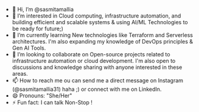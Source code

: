 - 👋 Hi, I’m @sasmitamallia
- 👀 I’m interested in Cloud computing, infrastructure automation, and building efficient and scalable systems & using AI/ML Technologies to be ready for future;)
- 🌱 I’m currently learning New technologies like Terraform and Serverless architectures. I'm also expanding my knowledge of DevOps principles & Gen AI Tools.
- 💞️ I’m looking to collaborate on Open-source projects related to infrastructure automation or cloud development. I'm also open to discussions and knowledge sharing with anyone interested in these areas.
- 📫 How to reach me ou can send me a direct message on Instagram (@sasmitamallia31) haha ;) or connect with me on LinkedIn.
- 😄 Pronouns: "She/Her"
- ⚡ Fun fact: I can talk Non-Stop !
